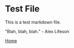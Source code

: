 # Test File

This is a test markdown file. 

"Blah, blah, blah." - Alex Lifeson

[Home](https://scott-d-tx.github.io/)